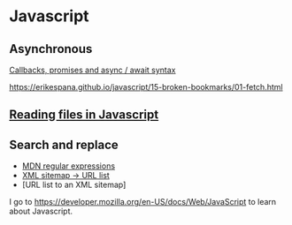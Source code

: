 
# Javascript

## Asynchronous

[Callbacks, promises and async / await syntax](https://erikespana.github.io/javascript/asynchronous/)

https://erikespana.github.io/javascript/15-broken-bookmarks/01-fetch.html

## [Reading files in Javascript](https://github.com/erikespana/javascript/tree/master/01-read-textfile)

## Search and replace

- [MDN regular expressions](https://developer.mozilla.org/en-US/docs/Web/JavaScript/Guide/Regular_Expressions)
- [XML sitemap -> URL list](https://erikespana.github.io/javascript/tools/xml-sitemaps/10-Replace-xml-to-list.html)
- [URL list to an XML sitemap]


I go to https://developer.mozilla.org/en-US/docs/Web/JavaScript to learn about Javascript.
